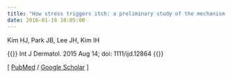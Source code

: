 ```yaml
---
title: "How stress triggers itch: a preliminary study of the mechanism of stress-induced pruritus using fMRI"
date: 2016-01-19 18:05:00
---
```


Kim HJ, Park JB, Lee JH, Kim IH 

{{<format bright-green>}}
Int J Dermatol. 2015 Aug 14; doi: 1111/ijd.12864
{{</format>}}

[ [PubMed](http://www.ncbi.nlm.nih.gov/pubmed/?term=How+stress+triggers+itch%3A+a+preliminary+study+of+the+mechanism+of+stress%E2%80%90induced+pruritus+using+fMRI) / [Google Scholar](https://scholar.google.co.kr/scholar?hl=en&q=How+stress+triggers+itch%3A+a+preliminary+study+of+the+mechanism+of+stress-induced+pruritus+using+fMRI.&btnG=&as_sdt=1%2C5&as_sdtp=) ]

